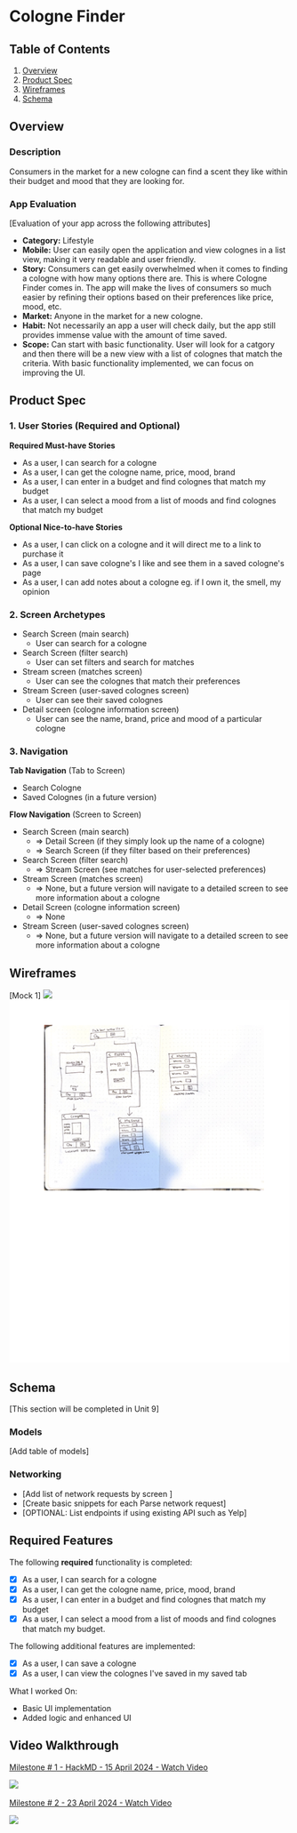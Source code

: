 # Cologne Finder

## Table of Contents

1. [Overview](#Overview)
2. [Product Spec](#Product-Spec)
3. [Wireframes](#Wireframes)
4. [Schema](#Schema)

## Overview

### Description

Consumers in the market for a new cologne can find a scent they like within their budget and mood that they are looking for.

### App Evaluation

[Evaluation of your app across the following attributes]
- **Category:** Lifestyle 
- **Mobile:** User can easily open the application and view colognes in a list view, making it very readable and user friendly.
- **Story:** Consumers can get easily overwhelmed when it comes to finding a cologne with how many options there are. This is where Cologne Finder comes in. The app will make the lives of consumers so much easier by refining their options based on their preferences like price, mood, etc.
- **Market:** Anyone in the market for a new cologne.
- **Habit:** Not necessarily an app a user will check daily, but the app still provides immense value with the amount of time saved.
- **Scope:** Can start with basic functionality. User will look for a catgory and then there will be a new view with a list of colognes that match the criteria. With basic functionality implemented, we can focus on improving the UI.

## Product Spec

### 1. User Stories (Required and Optional)

**Required Must-have Stories**

* As a user, I can search for a cologne
* As a user, I can get the cologne name, price, mood, brand 
* As a user, I can enter in a budget and find colognes that match my budget
* As a user, I can select a mood from a list of moods and find colognes that match my budget


**Optional Nice-to-have Stories**

* As a user, I can click on a cologne and it will direct me to a link to purchase it
* As a user, I can save cologne's I like and see them in a saved cologne's page
* As a user, I can add notes about a cologne eg. if I own it, the smell, my opinion

### 2. Screen Archetypes

- Search Screen (main search)
    * User can search for a cologne
- Search Screen (filter search)
    * User can set filters and search for matches
- Stream screen (matches screen)
    * User can see the colognes that match their preferences
- Stream Screen (user-saved colognes screen)
    * User can see their saved colognes
- Detail screen (cologne information screen)
    * User can see the name, brand, price and mood of a particular cologne

### 3. Navigation

**Tab Navigation** (Tab to Screen)

* Search Cologne
* Saved Colognes (in a future version)

**Flow Navigation** (Screen to Screen)

* Search Screen (main search)
    - => Detail Screen (if they simply look up the name of a cologne)
    - => Search Screen (if they filter based on their preferences)
* Search Screen (filter search)
    - => Stream Screen (see matches for user-selected preferences)
* Stream Screen (matches screen)
    * => None, but a future version will navigate to a detailed screen to see more information about a cologne
* Detail Screen (cologne information screen)
    * => None
* Stream Screen (user-saved colognes screen)
     * => None, but a future version will navigate to a detailed screen to see more information about a cologne

## Wireframes

[Mock 1]
<img src="YOUR_WIREFRAME_IMAGE_URL" width=600>
![Matches](Matches.png)


## Schema 

[This section will be completed in Unit 9]

### Models

[Add table of models]

### Networking

- [Add list of network requests by screen ]
- [Create basic snippets for each Parse network request]
- [OPTIONAL: List endpoints if using existing API such as Yelp]

## Required Features

The following **required** functionality is completed:

- [X] As a user, I can search for a cologne
- [X] As a user, I can get the cologne name, price, mood, brand 
- [X] As a user, I can enter in a budget and find colognes that match my budget
- [X] As a user, I can select a mood from a list of moods and find colognes that match my budget.

The following additional features are implemented:

- [X] As a user, I can save a cologne
- [X] As a user, I can view the colognes I've saved in my saved tab

What I worked On:
 - Basic UI implementation
 - Added logic and enhanced UI

 ## Video Walkthrough

 <div>
    <a href="https://www.loom.com/share/4228f6a542bd4bdda4fbfa4f8f1769c0">
      <p>Milestone # 1 - HackMD - 15 April 2024 - Watch Video</p>
    </a>
    <a href="https://www.loom.com/share/4228f6a542bd4bdda4fbfa4f8f1769c0">
      <img style="max-width:300px;" src="https://cdn.loom.com/sessions/thumbnails/4228f6a542bd4bdda4fbfa4f8f1769c0-with-play.gif">
    </a>
  </div>

  <div>
    <a href="https://www.loom.com/share/bee622aa9f6041b2871e810b53d9fa65">
      <p>Milestone # 2 - 23 April 2024 - Watch Video</p>
    </a>
    <a href="https://www.loom.com/share/bee622aa9f6041b2871e810b53d9fa65">
      <img style="max-width:300px;" src="https://cdn.loom.com/sessions/thumbnails/bee622aa9f6041b2871e810b53d9fa65-with-play.gif">
    </a>
  </div>